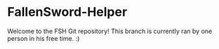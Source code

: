 FallenSword-Helper
==================
Welcome to the FSH Git repository! This branch is currently ran by one person in his free time. :) 